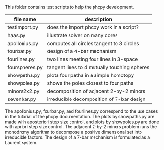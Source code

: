 This folder contains test scripts to help the phcpy development.

| file name      |              description                     |
|----------------|----------------------------------------------|
| testimport.py  | does the import phcpy work in a script?      |
| haas.py        | illustrate solver on many cores              |
| apollonius.py  | computes all circles tangent to 3 circles    |
| fourbar.py     | design of a 4-bar mechanism                  |
| fourlines.py   | two lines meeting four lines in 3-space      |
| fourspheres.py | tangent lines to 4 mutually touching spheres |
| showpaths.py   | plots four paths in a simple homotopy        |
| showpoles.py   | shows the poles closest to four paths        |
| minors2x2.py   | decomposition of adjacent 2-by-2 minors      |
| sevenbar.py    | irreducible decomposition of 7-bar design    |

The apollonius.py, fourbar.py, and fourlines.py correspond to
the use cases in the tutorial of the phcpy documentation.
The plots by showpaths.py are made with aposteriori step size control,
and plots by showpoles.py are done with apriori step size control.
The adjacent 2-by-2 minors problem runs the monodromy algorithm
to decompose a positive dimensional set into irreducible factors.
The design of a 7-bar mechanism is formulated as a Laurent system.
